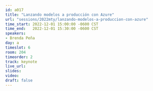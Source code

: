 ```yaml
---
id: a017
title: "Lanzando modelos a producción con Azure"
url: "sessions/2022mty/lanzando-modelos-a-produccion-con-azure"
time_start: 2022-12-01 15:00:00 -0600 CST
time_end:   2022-12-01 15:30:00 -0600 CST
speakers:
- Brenda Peña
day: a
timeslot: 6
room: 204
timeorder: 2
track: keynote
live_url: 
slides: 
video: 
draft: false
---
```


